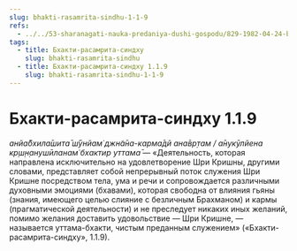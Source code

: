 ```yaml
---
slug: bhakti-rasamrita-sindhu-1-1-9
refs:
  - ../../53-sharanagati-nauka-predaniya-dushi-gospodu/829-1982-04-24-b2-bhakti-i-sharanagati-daruyut-sokrovishhe-kotoroe-prevyshe-jogi-karmy-i-gyany.md
tags:
  - title: Бхакти-расамрита-синдху
    slug: bhakti-rasamrita-sindhu
  - title: Бхакти-расамрита-синдху 1.1.9
    slug: bhakti-rasamrita-sindhu-1-1-9
---
```


# Бхакти-расамрита-синдху 1.1.9

*анйа̄бхила̄шита̄ ш́ӯнйам̇ джн̃а̄на-карма̄дй ана̄вр̣там / а̄нукӯлйена кр̣ш̣н̣анушӣланам̇ бхактир уттама̄* — «Деятельность, которая направлена исключительно на удовлетворение Шри Кришны, другими словами, представляет собой непрерывный поток служения Шри Кришне посредством тела, ума и речи и сопровождается различными духовными эмоциями (бхавами), которая свободна от влияния гьяны (знания, имеющего целью слияние с безличным Брахманом) и кармы (прагматической деятельности) и не преследует никаких иных желаний, помимо желания доставить удовольствие — Шри Кришне, — называется уттама-бхакти, чистым преданным служением» («Бхакти-расамрита-синдху», 1.1.9).
